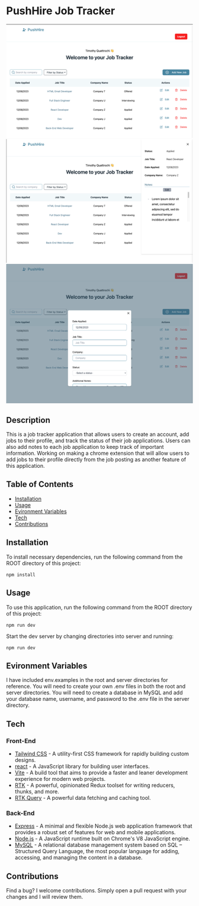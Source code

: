 # PushHire Job Tracker
![tracker](tracker.png)
![side open](sideOpen.png)
![side open](formOpen.png)


## Description
This is a job tracker application that allows users to create an account, add jobs to their profile, and track the status of their job applications. Users can also add notes to each job application to keep track of important information. Working on making a chrome extension that will allow users to add jobs to their profile directly from the job posting as another feature of this application.
## Table of Contents
* [Installation](#installation)
* [Usage](#usage)
* [Evironment Variables](#evironment-variables)
* [Tech](#tech)
* [Contributions](#contributions)

## Installation
To install necessary dependencies, run the following command from the ROOT directory of this project:

```
npm install
```

## Usage
To use this application, run the following command from the ROOT directory of this project:

```
npm run dev
```

Start the dev server by changing directories into server and running:

```
npm run dev
```
## Evironment Variables

I have included env.examples in the root and server directories for reference. You will need to create your own .env files in both the root and server directories. You will need to create a database in MySQL and add your database name, username, and password to the .env file in the server directory. 





## Tech

### **Front-End**
- [Tailwind CSS] - A utility-first CSS framework for rapidly building custom designs.
- [react] - A JavaScript library for building user interfaces.
- [Vite] - A build tool that aims to provide a faster and leaner development experience for modern web projects.
- [RTK] - A powerful, opinionated Redux toolset for writing reducers, thunks, and more.
- [RTK Query] - A powerful data fetching and caching tool.


### **Back-End**

- [Express] - A minimal and flexible Node.js web application framework that provides a robust set of features for web and mobile applications.
- [Node.js] - A JavaScript runtime built on Chrome's V8 JavaScript engine.
- [MySQL] - A relational database management system based on SQL – Structured Query Language, the most popular language for adding, accessing, and managing the content in a database.

## Contributions
Find a bug?
I welcome contributions. Simply open a pull request with your changes and I will review them.



[tailwind css]: https://tailwindcss.com/docs/guides/vite
[RTK]: https://redux-toolkit.js.org/
[RTK Query]: https://redux-toolkit.js.org/rtk-query/overview
[vite]: https://vitejs.dev/
[mongoose]: https://mongoosejs.com/
[mysql]: https://www.npmjs.com/package/mysql
[node.js]: http://nodejs.org
[express]: http://expressjs.com
[react]: https://react.dev/
